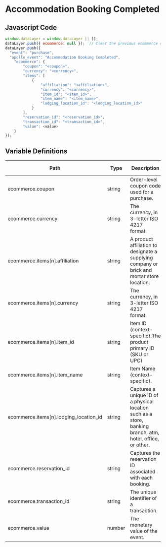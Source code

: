# Accommodation Booking Completed

### 

## Javascript Code
```js
window.dataLayer = window.dataLayer || [];
dataLayer.push({ ecommerce: null });  // Clear the previous ecommerce object.
dataLayer.push({
  "event": "purchase",
  "apollo_event": "Accommodation Booking Completed",
    "ecommerce": {
        "coupon": "<coupon>",
        "currency": "<currency>",
        "items": [
            {
                "affiliation": "<affiliation>",
                "currency": "<currency>",
                "item_id": "<item_id>",
                "item_name": "<item_name>",
                "lodging_location_id": "<lodging_location_id>"
            }
        ],
        "reservation_id": "<reservation_id>",
        "transaction_id": "<transaction_id>",
        "value": <value>
    }
});
```

## Variable Definitions

|Path|Type|Description|Example|Pattern|Min Length|Max Length|Minimum|Maximum|Multiple Of|
| --- | --- | --- | --- | --- | --- | --- | --- | --- | --- |
|ecommerce.coupon|string|Order-level coupon code used for a purchase.|summer\_fun|||||||
|ecommerce.currency|string|The currency, in 3-letter ISO 4217 format.||||||||
|ecommerce.items[n].affiliation|string|A product affiliation to designate a supplying company or brick and mortar store location.|Google Store|||||||
|ecommerce.items[n].currency|string|The currency, in 3-letter ISO 4217 format.|USD|||||||
|ecommerce.items[n].item_id|string|Item ID \(context-specific\).The product primary ID \(SKU or UPC\)|SKU\_12345|||||||
|ecommerce.items[n].item_name|string|Item Name \(context-specific\).|jeggings|||||||
|ecommerce.items[n].lodging_location_id|string|Captures a unique ID of a physical location such as a store, banking branch, atm, hotel, office, or other.|155, 65588, 987764448|||||||
|ecommerce.reservation_id|string|Captures the reservation ID associated with each booking.||^[a-zA-Z0-9]{6,20}$|6|20||||
|ecommerce.transaction_id|string|The unique identifier of a transaction.|T\_12345, 19283j2nm9jdjs|^[a-zA-Z0-9]{6,20}$|6|20||||
|ecommerce.value|number|The monetary value of the event.|7.77, 239.55, 659|||||||




